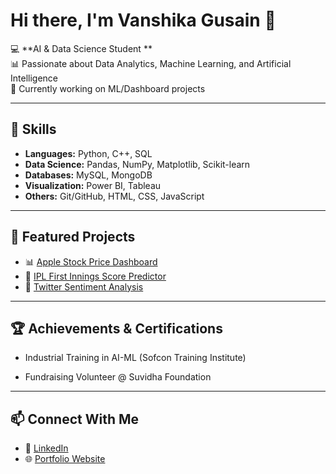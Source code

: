 # Hi there, I'm Vanshika Gusain 👋  

💻 **AI & Data Science Student **  
📊 Passionate about Data Analytics, Machine Learning, and Artificial Intelligence  
🌱 Currently  working on ML/Dashboard projects  

---

## 🚀 Skills  
- **Languages:** Python, C++, SQL  
- **Data Science:** Pandas, NumPy, Matplotlib, Scikit-learn  
- **Databases:** MySQL, MongoDB  
- **Visualization:** Power BI, Tableau  
- **Others:** Git/GitHub, HTML, CSS, JavaScript  

---

## 📌 Featured Projects  
- 📊 [Apple Stock Price Dashboard](https://github.com/yourusername/apple-stock-dashboard)  
- 🤖 [IPL First Innings Score Predictor](https://github.com/yourusername/ipl-score-predictor)  
- 🧠 [Twitter Sentiment Analysis](https://github.com/yourusername/twitter-sentiment-analysis)  

---

## 🏆 Achievements & Certifications  
- Industrial Training in AI-ML (Sofcon Training Institute)  
 
- Fundraising Volunteer @ Suvidha Foundation  

---

## 📫 Connect With Me  
- 💼 [LinkedIn](https://www.linkedin.com/in/vanshika-gusain-52aa47256)
- 🌐 [Portfolio Website](https://vanshika1703.github.io/portfolio1/)  
  


